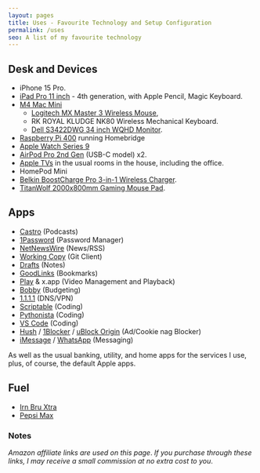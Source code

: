 ```yaml
---
layout: pages
title: Uses - Favourite Technology and Setup Configuration
permalink: /uses
seo: A list of my favourite technology
---
```


## Desk and Devices

- iPhone 15 Pro.
- [iPad Pro 11 inch](https://amzn.to/4jwoQ6d) - 4th generation, with Apple Pencil, Magic Keyboard.
- [M4 Mac Mini](https://amzn.to/3HAipBO)
  - [Logitech MX Master 3 Wireless Mouse](https://amzn.to/44XqxWU),
  - RK ROYAL KLUDGE NK80 Wireless Mechanical Keyboard.
  - [Dell S3422DWG 34 inch WQHD Monitor](https://amzn.to/44Xbb4L).
- [Raspberry Pi 400](https://amzn.to/4kDnxEh) running Homebridge
- [Apple Watch Series 9](https://amzn.to/451oGR1)
- [AirPod Pro 2nd Gen](https://amzn.to/4jtjBV4) (USB-C model) x2.
- [Apple TVs](https://amzn.to/451oRMb) in the usual rooms in the house, including the office.
- HomePod Mini
- [Belkin BoostCharge Pro 3-in-1 Wireless Charger](https://amzn.to/4mFP74Q).
- [TitanWolf 2000x800mm Gaming Mouse Pad](https://amzn.to/3FjLf98).

## Apps

- [Castro](https://castro.fm) (Podcasts)
- [1Password](https://1password.com) (Password Manager)
- [NetNewsWire](https://ranchero.com/netnewswire/) (News/RSS)
- [Working Copy](https://workingcopyapp.com) (Git Client)
- [Drafts](https://getdrafts.com) (Notes)
- [GoodLinks](https://goodlinks.app) (Bookmarks)
- [Play](https://marcosatanaka.com) & x.app (Video Management and Playback)
- [Bobby](https://bobbyapp.co) (Budgeting)
- [1.1.1.1](https://1.1.1.1) (DNS/VPN)
- [Scriptable](https://scriptable.app) (Coding)
- [Pythonista](https://omz-software.com/pythonista/) (Coding)
- [VS Code](https://code.visualstudio.com) (Coding)
- [Hush](https://oblador.github.io/hush/) / [1Blocker](https://1blocker.com) / [uBlock Origin](https://ublockorigin.com) (Ad/Cookie nag Blocker)
- [iMessage](https://www.apple.com/imessage/) / [WhatsApp](https://www.whatsapp.com) (Messaging)

As well as the usual banking, utility, and home apps for the services I use, plus, of course, the default Apple apps.

## Fuel

- [Irn Bru Xtra](https://amzn.to/3HdkALM)
- [Pepsi Max](https://www.amazon.co.uk/dp/B017NVHSF8?tag=thechelsuk-21)

### Notes

_Amazon affiliate links are used on this page_. _If you purchase through these links, I may receive a small commission at no extra cost to you_.
